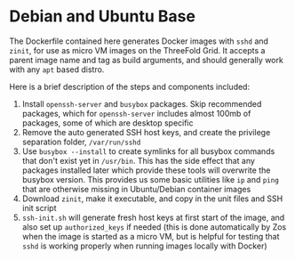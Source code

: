 # Debian and Ubuntu Base

The Dockerfile contained here generates Docker images with `sshd` and `zinit`, for use as micro VM images on the ThreeFold Grid. It accepts a parent image name and tag as build arguments, and should generally work with any `apt` based distro.

Here is a brief description of the steps and components included:

1. Install `openssh-server` and `busybox` packages. Skip recommended packages, which for `openssh-server` includes almost 100mb of packages, some of which are desktop specific
2. Remove the auto generated SSH host keys, and create the privilege separation folder, `/var/run/sshd`
3. Use `busybox --install` to create symlinks for all busybox commands that don't exist yet in `/usr/bin`. This has the side effect that any packages installed later which provide these tools will overwrite the busybox version. This provides us some basic utilities like `ip` and `ping` that are otherwise missing in Ubuntu/Debian container images
4. Download `zinit`, make it executable, and copy in the unit files and SSH init script
5. `ssh-init.sh` will generate fresh host keys at first start of the image, and also set up `authorized_keys` if needed (this is done automatically by Zos when the image is started as a micro VM, but is helpful for testing that `sshd` is working properly when running images locally with Docker)
